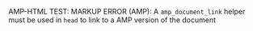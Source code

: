AMP-HTML TEST: MARKUP ERROR (AMP): A `amp_document_link` helper must be used in `head` to link to a AMP version of the document
